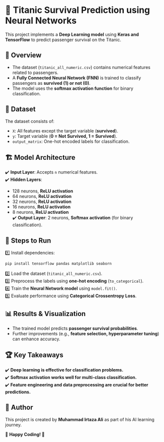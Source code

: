 # 🚢 Titanic Survival Prediction using Neural Networks  

This project implements a **Deep Learning model** using **Keras and TensorFlow** to predict passenger survival on the Titanic.  

## 📌 Overview  
- The dataset (`titanic_all_numeric.csv`) contains numerical features related to passengers.  
- A **Fully Connected Neural Network (FNN)** is trained to classify passengers as **survived (1) or not (0)**.  
- The model uses the **softmax activation function** for binary classification.  

## 📂 Dataset  
The dataset consists of:  
- `X`: All features except the target variable (**survived**).  
- `y`: Target variable (**0 = Not Survived, 1 = Survived**).  
- `output_matrix`: One-hot encoded labels for classification.  

## 🏗️ Model Architecture  
✔️ **Input Layer**: Accepts `n` numerical features.  
✔️ **Hidden Layers**:  
   - 128 neurons, **ReLU activation**  
   - 64 neurons, **ReLU activation**  
   - 32 neurons, **ReLU activation**  
   - 16 neurons, **ReLU activation**  
   - 8 neurons, **ReLU activation**  
✔️ **Output Layer**: 2 neurons, **Softmax activation** (for binary classification).  

## 🚀 Steps to Run  
1️⃣ Install dependencies:  
   ```bash
   pip install tensorflow pandas matplotlib seaborn
   ```
2️⃣ Load the dataset (`titanic_all_numeric.csv`).  
3️⃣ Preprocess the labels using **one-hot encoding** (`to_categorical`).  
4️⃣ Train the **Neural Network model** using `model.fit()`.  
5️⃣ Evaluate performance using **Categorical Crossentropy Loss**.  

## 📊 Results & Visualization  
- The trained model predicts **passenger survival probabilities**.  
- Further improvements (e.g., **feature selection, hyperparameter tuning**) can enhance accuracy.  

## 🏆 Key Takeaways  
✔️ **Deep learning is effective for classification problems.**  
✔️ **Softmax activation works well for multi-class classification.**  
✔️ **Feature engineering and data preprocessing are crucial for better predictions.**  

## 👤 Author  
This project is created by **Muhammad Irtaza Ali** as part of his AI learning journey.  

📌 **Happy Coding! 🚀**  